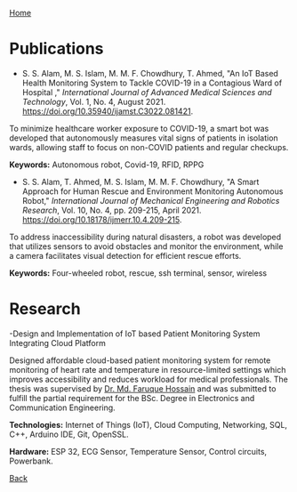 [Home](https://mustahsinfarhan.github.io/) 
# Publications
- S. S. Alam, M. S. Islam, M. M. F. Chowdhury, T. Ahmed, "An IoT Based Health Monitoring System to Tackle COVID-19 in a Contagious Ward of Hospital ," _International Journal of Advanced Medical Sciences and Technology_, Vol. 1, No. 4, August 2021. https://doi.org/10.35940/ijamst.C3022.081421.

To minimize healthcare worker exposure to COVID-19, a smart bot was developed that autonomously measures vital signs of patients in isolation wards, allowing staff to focus on non-COVID patients and regular checkups. 

**Keywords:** Autonomous robot, Covid-19, RFID, RPPG

- S. S. Alam, T. Ahmed, M. S. Islam, M. M. F. Chowdhury, "A Smart Approach for Human Rescue and Environment Monitoring Autonomous Robot," _International Journal of Mechanical Engineering and Robotics Research_, Vol. 10, No. 4, pp. 209-215, April 2021. https://doi.org/10.18178/ijmerr.10.4.209-215.

To address inaccessibility during natural disasters, a robot was developed that utilizes sensors to avoid obstacles and monitor the environment, while a camera facilitates visual detection for efficient rescue efforts.

**Keywords:** Four-wheeled robot, rescue, ssh terminal, sensor, wireless



# Research
-Design and Implementation of IoT based Patient Monitoring System Integrating Cloud Platform

Designed affordable cloud-based patient monitoring system for remote monitoring of heart rate and temperature in resource-limited settings which improves accessibility and reduces workload for medical professionals. The thesis was supervised by [Dr. Md. Faruque Hossain](https://www.kuet.ac.bd/ece/fhossain/) and was submitted to fulfill the partial requirement for the BSc. Degree in Electronics and Communication Engineering.

**Technologies:** Internet of Things (IoT), Cloud Computing, Networking, SQL, C++, Arduino IDE, Git, OpenSSL. 

**Hardware:** ESP 32, ECG Sensor, Temperature Sensor, Control circuits, Powerbank.



[Back](https://mustahsinfarhan.github.io/) 
